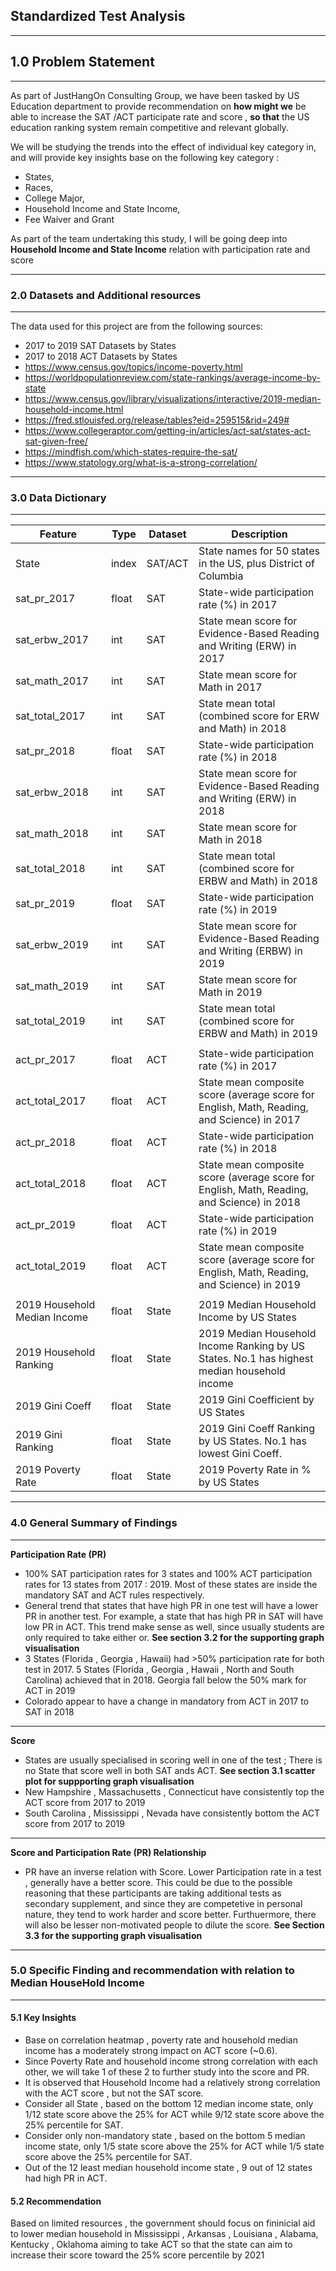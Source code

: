 **Standardized Test Analysis**
---
___
## 1.0 Problem Statement
---
As part of JustHangOn Consulting Group, we have been tasked by US Education department to provide recommendation on **how might we** be able to increase the SAT /ACT participate rate and score , **so that** the US education ranking system remain competitive and relevant globally.

We will be studying the trends into the effect of individual key category in, and will provide key insights base on the following key category :
- States,
- Races,
- College Major,
- Household Income and State Income,
- Fee Waiver and Grant

As part of the team undertaking this study, I will be going deep into **Household Income and State Income** relation with participation rate and score

___
### 2.0 Datasets and Additional resources
---
The data used for this project are from the following sources:

- 2017 to 2019 SAT Datasets by States
- 2017 to 2018 ACT Datasets by States
- https://www.census.gov/topics/income-poverty.html
- https://worldpopulationreview.com/state-rankings/average-income-by-state
- https://www.census.gov/library/visualizations/interactive/2019-median-household-income.html
- https://fred.stlouisfed.org/release/tables?eid=259515&rid=249#
- https://www.collegeraptor.com/getting-in/articles/act-sat/states-act-sat-given-free/
- https://mindfish.com/which-states-require-the-sat/
- https://www.statology.org/what-is-a-strong-correlation/

___
### 3.0 Data Dictionary
---
|Feature|Type|Dataset|Description|
|---|---|---|---|
|State|index|SAT/ACT|State names for 50 states in the US, plus District of Columbia|
|sat_pr_2017|float|SAT|State-wide participation rate (%) in 2017| 
|sat_erbw_2017|int|SAT|State mean score for Evidence-Based Reading and Writing (ERW) in 2017|
|sat_math_2017|int|SAT|State mean score for Math in 2017|
|sat_total_2017|int|SAT|State mean total (combined score for ERW and Math) in 2018|
|sat_pr_2018|float|SAT|State-wide participation rate (%) in 2018| 
|sat_erbw_2018|int|SAT|State mean score for Evidence-Based Reading and Writing (ERW) in 2018|
|sat_math_2018|int|SAT|State mean score for Math in 2018|
|sat_total_2018|int|SAT|State mean total (combined score for ERBW and Math) in 2018|
|sat_pr_2019|float|SAT|State-wide participation rate (%) in 2019| 
|sat_erbw_2019|int|SAT|State mean score for Evidence-Based Reading and Writing (ERBW) in 2019|
|sat_math_2019|int|SAT|State mean score for Math in 2019|
|sat_total_2019|int|SAT|State mean total (combined score for ERBW and Math) in 2019|
||
|act_pr_2017|float|ACT|State-wide participation rate (%) in 2017| 
|act_total_2017|float|ACT|State mean composite score (average score for English, Math, Reading, and Science) in 2017|
|act_pr_2018|float|ACT|State-wide participation rate (%) in 2018| 
|act_total_2018|float|ACT|State mean composite score (average score for English, Math, Reading, and Science) in 2018|
|act_pr_2019|float|ACT|State-wide participation rate (%) in 2019| 
|act_total_2019|float|ACT|State mean composite score (average score for English, Math, Reading, and Science) in 2019|
||
|2019 Household Median Income|float|State|2019 Median Household Income by US States| 
|2019 Household Ranking|float|State|2019 Median Household Income Ranking by US States. No.1 has highest median household income|
|2019 Gini Coeff|float|State|2019 Gini Coefficient by US States| 
|2019 Gini Ranking|float|State|2019 Gini Coeff Ranking by US States. No.1 has lowest Gini Coeff.|
|2019 Poverty Rate|float|State|2019 Poverty Rate in % by US States| 

___
### 4.0 General Summary of Findings
---
**Participation Rate (PR)**
* 100% SAT participation rates for 3 states and 100% ACT participation rates for 13 states from 2017 : 2019. Most of these states are inside the mandatory SAT and ACT rules respectively.
* General trend that states that have high PR in one test will have a lower PR in another test. For example, a state that has high PR in SAT will have low PR in ACT. This trend make sense as well, since usually students are only required to take either or. **See section 3.2 for the supporting graph visualisation**
* 3 States (Florida , Georgia , Hawaii) had >50% participation rate for both test in 2017. 5 States (Florida , Georgia , Hawaii , North and South Carolina) achieved that in 2018. Georgia fall below the 50% mark for ACT in 2019
* Colorado appear to have a change in mandatory from ACT in 2017 to SAT in 2018
___

**Score**
* States are usually specialised in scoring well in one of the test ; There is no State that score well in both SAT ands ACT. **See section 3.1 scatter plot for suppporting graph visualisation**
* New Hampshire , Massachusetts , Connecticut have consistently top the ACT score from 2017 to 2019
* South Carolina , Mississippi , Nevada have consistently bottom the ACT score from 2017 to 2019
___

**Score and Participation Rate (PR) Relationship**
* PR have an inverse relation with Score. Lower Participation rate in a test , generally have a better score. This could be due to the possible reasoning that these participants are taking additional tests as secondary supplement, and since they are competetive in personal nature, they tend to work harder and score better. Furthuermore, there will also be lesser non-motivated people to dilute the score. **See Section 3.3 for the supporting graph visualisation**
___

### 5.0 Specific Finding and recommendation with relation to Median HouseHold Income
___

#### 5.1 Key Insights
- Base on correlation heatmap , poverty rate and household median income has a moderately strong impact on ACT score (~0.6).
- Since Poverty Rate and household income strong correlation with each other, we will take 1 of these 2 to further study into the score and PR.
- It is observed that Household Income had a relatively strong correlation with the ACT score , but not the SAT score.
- Consider all State , based on the bottom 12 median income state, only 1/12 state score above the 25% for ACT while 9/12 state score above the 25% percentile for SAT.
- Consider only non-mandatory state , based on the bottom 5 median income state, only 1/5 state score above the 25% for ACT while 1/5 state score above the 25% percentile for SAT.
- Out of the 12 least median household income state , 9 out of 12 states had high PR in ACT.

#### 5.2 Recommendation
Based on limited resources , the government should focus on fininicial aid to lower median household in Mississippi , Arkansas , Louisiana , Alabama, Kentucky , Oklahoma aiming to take ACT so that the state can aim to increase their score toward the 25% score percentile by 2021
